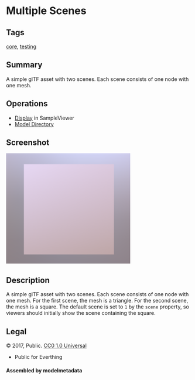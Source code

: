 # Multiple Scenes

## Tags

[core](../../Models-core.md), [testing](../../Models-testing.md)

## Summary

A simple glTF asset with two scenes. Each scene consists of one node with one mesh. 

## Operations

* [Display](https://github.khronos.org/glTF-Sample-Viewer-Release/?model=https://raw.GithubUserContent.com/KhronosGroup/glTF-Sample-Assets/main/./Models/MultipleScenes/glTF/MultipleScenes.gltf) in SampleViewer
* [Model Directory](./)

## Screenshot

![screenshot](screenshot/screenshot.png)

## Description

A simple glTF asset with two scenes. Each scene consists of one node with
one mesh. For the first scene, the mesh is a triangle. For the second 
scene, the mesh is a square. The default scene is set to `1` by the `scene` 
property, so viewers should initially show the scene containing the square. 




## Legal

&copy; 2017, Public. [CC0 1.0 Universal](https://creativecommons.org/publicdomain/zero/1.0/legalcode)

 - Public for Everthing

#### Assembled by modelmetadata